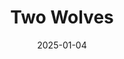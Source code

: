 ---
title: Two Wolves
fulltitle: Two Wolves
date: 2025-01-04
tags:
- 2025
characters:
- tzipora
categories:
- clothing & uniforms
keywords:
- 2025
rgb: 219, 83, 77
url: /stories/two-wolves/
image: /images/fullres/wolf.jpg
caption: There are two wolves inside her. One is a bolshevik and the other wants iced
  tea.
---